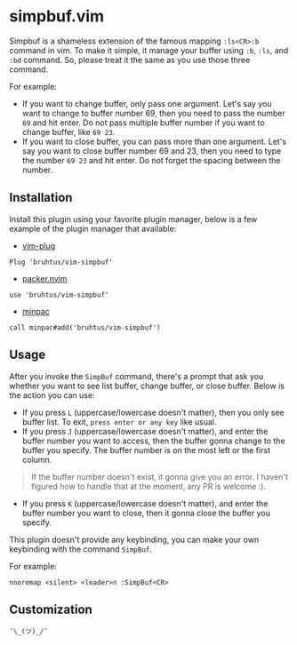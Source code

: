 # simpbuf.vim

Simpbuf is a shameless extension of the famous mapping `:ls<CR>:b` command in vim. To make it simple, it manage your buffer using `:b`, `:ls`, and `:bd` command. So, please treat it the same as you use those three command.

For example: <br>
- If you want to change buffer, only pass one argument. Let's say you want to change to buffer number 69, then you need to pass the number `69` and hit enter. Do not pass multiple buffer number if you want to change buffer, like `69 23`.
- If you want to close buffer, you can pass more than one argument. Let's say you want to close buffer number 69 and 23, then you need to type the number `69 23` and hit enter. Do not forget the spacing between the number.

## Installation

Install this plugin using your favorite plugin manager, below is a few example of the plugin manager that available:
- [vim-plug](https://github.com/junegunn/vim-plug)
```vim
Plug 'bruhtus/vim-simpbuf'
```
- [packer.nvim](https://github.com/wbthomason/packer.nvim)
```vim
use 'bruhtus/vim-simpbuf'
```
- [minpac](https://github.com/k-takata/minpac)
```vim
call minpac#add('bruhtus/vim-simpbuf')
```

## Usage

After you invoke the `SimpBuf` command, there's a prompt that ask you whether you want to see list buffer, change buffer, or close buffer. Below is the action you can use:
- If you press `L` (uppercase/lowercase doesn't matter), then you only see buffer list. To exit, `press enter or any key` like usual.
- If you press `J` (uppercase/lowercase doesn't matter), and enter the buffer number you want to access, then the buffer gonna change to the buffer you specify. The buffer number is on the most left or the first column.
> If the buffer number doesn't exist, it gonna give you an error. I haven't figured how to handle that at the moment, any PR is welcome :).
- If you press `K` (uppercase/lowercase doesn't matter), and enter the buffer number you want to close, then it gonna close the buffer you specify.

This plugin doesn't provide any keybinding, you can make your own keybinding with the command `SimpBuf`.

For example: <br>
```vim
nnoremap <silent> <leader>n :SimpBuf<CR>
```

## Customization

`¯\_(ツ)_/¯`
